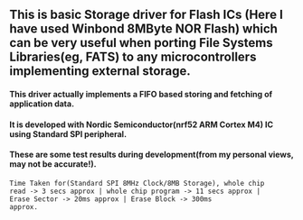 ## This is basic Storage driver for Flash ICs (Here I have used Winbond 8MByte NOR Flash) which can be very useful when porting File Systems Libraries(eg, FATS) to any microcontrollers implementing external storage.

#### This driver actually implements a FIFO based storing and fetching of application data.

#### It is developed with Nordic Semiconductor(nrf52 ARM Cortex M4) IC using Standard SPI peripheral.

#### These are some test results during development(from my personal views, may not be accurate!).

<code>Time Taken for(Standard SPI 8MHz Clock/8MB Storage),
            whole chip read -> 3 secs approx |
            whole chip program -> 11 secs approx |
            Erase Sector -> 20ms approx |
            Erase Block -> 300ms approx.</code>
